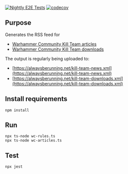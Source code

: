 [![Nightly E2E Tests](https://github.com/madarasz/wc-kt-rss/actions/workflows/nightly-e2e.yml/badge.svg)](https://github.com/madarasz/wc-kt-rss/actions/workflows/nightly-e2e.yml)
[![codecov](https://codecov.io/gh/madarasz/wc-kt-rss/branch/readme-update/graph/badge.svg)](https://codecov.io/gh/madarasz/wc-kt-rss)

## Purpose
Generates the RSS feed for 
- [Warhammer Community Kill Team articles](https://www.warhammer-community.com/en-gb/kill-team/)
- [Warhammer Community Kill Team downloads](https://www.warhammer-community.com/en-gb/downloads/kill-team/)

The output is regularly being uploaded to:
- [https://alwaysberunning.net/kill-team-news.xml](https://alwaysberunning.net/kill-team-news.xml)
- [https://alwaysberunning.net/kill-team-downloads.xml](https://alwaysberunning.net/kill-team-downloads.xml)

## Install requirements
```
npm install
```
## Run
```
npx ts-node wc-rules.ts
npx ts-node wc-articles.ts
```
## Test
```
npx jest
```